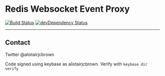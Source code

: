 # Redis Websocket Event Proxy

[![Build Status](https://travis-ci.org/alistairjcbrown/redis-websocket-event-proxy.svg?branch=master)](https://travis-ci.org/alistairjcbrown/redis-websocket-event-proxy)
[![devDependency Status](https://david-dm.org/alistairjcbrown/redis-websocket-event-proxy/dev-status.svg?theme=shields.io)](https://david-dm.org/alistairjcbrown/redis-websocket-event-proxy#info=devDependencies)

---

## Contact

Twitter @alistairjcbrown

Code signed using keybase as alistairjcbrown. Verify with `keybase dir verify`
